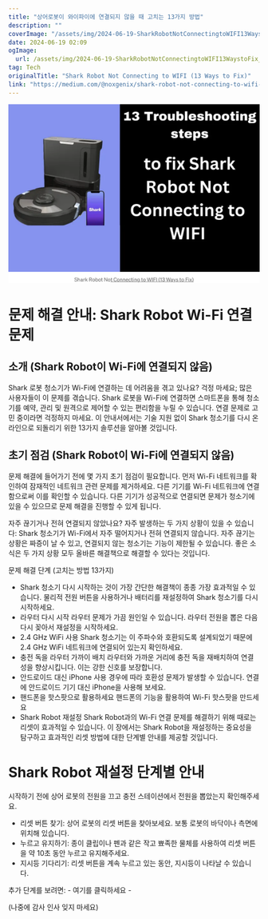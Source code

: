 ```yaml
---
title: "상어로봇이 와이파이에 연결되지 않을 때 고치는 13가지 방법"
description: ""
coverImage: "/assets/img/2024-06-19-SharkRobotNotConnectingtoWIFI13WaystoFix_0.png"
date: 2024-06-19 02:09
ogImage: 
  url: /assets/img/2024-06-19-SharkRobotNotConnectingtoWIFI13WaystoFix_0.png
tag: Tech
originalTitle: "Shark Robot Not Connecting to WIFI (13 Ways to Fix)"
link: "https://medium.com/@noxgenix/shark-robot-not-connecting-to-wifi-13-ways-to-fix-72b3562141e5"
---
```



![이미지](/assets/img/2024-06-19-SharkRobotNotConnectingtoWIFI13WaystoFix_0.png)

# 문제 해결 안내: Shark Robot Wi-Fi 연결 문제

## 소개 (Shark Robot이 Wi-Fi에 연결되지 않음)
Shark 로봇 청소기가 Wi-Fi에 연결하는 데 어려움을 겪고 있나요? 걱정 마세요; 많은 사용자들이 이 문제를 겪습니다. Shark 로봇을 Wi-Fi에 연결하면 스마트폰을 통해 청소기를 예약, 관리 및 원격으로 제어할 수 있는 편리함을 누릴 수 있습니다. 연결 문제로 고민 중이라면 걱정하지 마세요. 이 안내서에서는 기술 지원 없이 Shark 청소기를 다시 온라인으로 되돌리기 위한 13가지 솔루션을 알아볼 것입니다.

## 초기 점검 (Shark Robot이 Wi-Fi에 연결되지 않음)
문제 해결에 들어가기 전에 몇 가지 초기 점검이 필요합니다. 먼저 Wi-Fi 네트워크를 확인하여 잠재적인 네트워크 관련 문제를 제거하세요. 다른 기기를 Wi-Fi 네트워크에 연결함으로써 이를 확인할 수 있습니다. 다른 기기가 성공적으로 연결되면 문제가 청소기에 있을 수 있으므로 문제 해결을 진행할 수 있게 됩니다.

<div class="content-ad"></div>

자주 끊기거나 전혀 연결되지 않았나요? 자주 발생하는 두 가지 상황이 있을 수 있습니다: Shark 청소기가 Wi-Fi에서 자주 떨어지거나 전혀 연결되지 않습니다. 자주 끊기는 상황은 짜증이 날 수 있고, 연결되지 않는 청소기는 기능이 제한될 수 있습니다. 좋은 소식은 두 가지 상황 모두 올바른 해결책으로 해결할 수 있다는 것입니다.

문제 해결 단계 (고치는 방법 13가지)

- Shark 청소기 다시 시작하는 것이 가장 간단한 해결책이 종종 가장 효과적일 수 있습니다. 물리적 전원 버튼을 사용하거나 배터리를 재설정하여 Shark 청소기를 다시 시작하세요.
- 라우터 다시 시작 라우터 문제가 가끔 원인일 수 있습니다. 라우터 전원을 뽑은 다음 다시 꽂아서 재설정을 시작하세요.
- 2.4 GHz WiFi 사용 Shark 청소기는 이 주파수와 호환되도록 설계되었기 때문에 2.4 GHz WiFi 네트워크에 연결되어 있는지 확인하세요.
- 충전 독을 라우터 가까이 배치 라우터와 가까운 거리에 충전 독을 재배치하여 연결성을 향상시킵니다. 이는 강한 신호를 보장합니다.
- 안드로이드 대신 iPhone 사용 경우에 따라 호환성 문제가 발생할 수 있습니다. 연결에 안드로이드 기기 대신 iPhone을 사용해 보세요.
- 핸드폰을 핫스팟으로 활용하세요 핸드폰의 기능을 활용하여 Wi-Fi 핫스팟을 만드세요
- Shark Robot 재설정 Shark Robot과의 Wi-Fi 연결 문제를 해결하기 위해 때로는 리셋이 효과적일 수 있습니다. 이 장에서는 Shark Robot을 재설정하는 중요성을 탐구하고 효과적인 리셋 방법에 대한 단계별 안내를 제공할 것입니다.

# Shark Robot 재설정 단계별 안내

<div class="content-ad"></div>

시작하기 전에 상어 로봇의 전원을 끄고 충전 스테이션에서 전원을 뽑았는지 확인해주세요.

- 리셋 버튼 찾기: 상어 로봇의 리셋 버튼을 찾아보세요. 보통 로봇의 바닥이나 측면에 위치해 있습니다.
- 누르고 유지하기: 종이 클립이나 펜과 같은 작고 뾰족한 물체를 사용하여 리셋 버튼을 약 10초 동안 누르고 유지해주세요.
- 지시등 기다리기: 리셋 버튼을 계속 누르고 있는 동안, 지시등이 나타날 수 있습니다.

추가 단계를 보려면: - 여기를 클릭하세요 -

(나중에 감사 인사 잊지 마세요)
